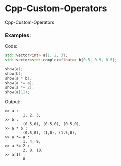 # Cpp-Custom-Operators
Cpp-Custom-Operators





### Examples:
Code: 
```c++
std::vector<int> a{1, 2, 3};
std::vector<std::complex<float>> b{0.5, 0.5, 0.5};

show(a);
show(b);
show(a * b);
show(a *= a);
show(a *= 2);
show(a[1]);
```
Output:
```
>> a :
        1, 2, 3,
>> b :
        (0.5,0), (0.5,0), (0.5,0),
>> a * b :
        (0.5,0), (1,0), (1.5,0),
>> a *= a :
        1, 4, 9,
>> a *= 2 :
        2, 8, 18,
>> a[1] :
        8
```
